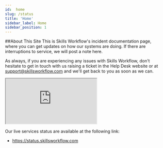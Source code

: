 ```yaml
---
id:  home
slug: /status
title: 'Home'
sidebar_label: Home
sidebar_position: 1
---
```


##About This Site
This is Skills Workflow's incident documentation page, where you can get updates on how our systems are doing. If there are interruptions to service, we will post a note here.

As always, if you are experiencing any issues with Skills Workflow, don't hesitate to get in touch with us raising a ticket in the Help Desk website or at support@skillsworkflow.com and we'll get back to you as soon as we can.


<iframe src="https://status.skillsworkflow.com"></iframe>

Our live services status are available at the following link:
- https://status.skillsworkflow.com
